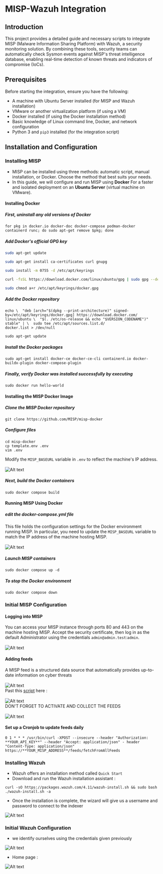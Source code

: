 # MISP-Wazuh Integration

## Introduction
This project provides a detailed guide and necessary scripts to integrate MISP (Malware Information Sharing Platform) with Wazuh, a security monitoring solution. By combining these tools, security teams can automatically check Sysmon events against MISP's threat intelligence database, enabling real-time detection of known threats and indicators of compromise (IoCs).

## Prerequisites
Before starting the integration, ensure you have the following:
- A machine with Ubuntu Server installed (for MISP and Wazuh installation)
- VMware or another virtualization platform (if using a VM)
- Docker installed (if using the Docker installation method)
- Basic knowledge of Linux command line, Docker, and network configuration
- Python 3 and `pip3` installed (for the integration script)

## Installation and Configuration

### Installing MISP
- MISP can be installed using three methods: automatic script, manual installation, or Docker. Choose the method that best suits your needs.
- In this guide, we will configure and run MISP using **Docker** For a faster and isolated deployment on an **Ubuntu Server** (virtual machine on VMware).
#### Installing Docker
##### First, uninstall any old versions of Docker
```
for pkg in docker.io docker-doc docker-compose podman-docker containerd runc; do sudo apt-get remove $pkg; done
```
##### Add Docker's official GPG key
```bash
sudo apt-get update

sudo apt-get install ca-certificates curl gnupg

sudo install -m 0755 -d /etc/apt/keyrings

curl -fsSL https://download.docker.com/linux/ubuntu/gpg | sudo gpg --dearmor -o /etc/apt/keyrings/docker.gpg

sudo chmod a+r /etc/apt/keyrings/docker.gpg
```
##### Add the Docker repository
```
echo \  "deb [arch="$(dpkg --print-architecture)" signed-by=/etc/apt/keyrings/docker.gpg] https://download.docker.com/
linux/ubuntu \  "$(. /etc/os-release && echo "$VERSION_CODENAME")" stable" | \  sudo tee /etc/apt/sources.list.d/
docker.list > /dev/null

sudo apt-get update
```
##### Install the Docker packages
```
sudo apt-get install docker-ce docker-ce-cli containerd.io docker-buildx-plugin docker-compose-plugin
```
##### Finally, verify Docker was installed successfully by executing
```
sudo docker run hello-world
```
#### Installing the MISP Docker Image
##### Clone the MISP Docker repository
```
git clone https://github.com/MISP/misp-docker
```
##### Configure files
```
cd misp-docker
cp template.env .env
vim .env
```
Modify the `MISP_BASEURL` variable in `.env` to reflect the machine's IP address.
<br>
<br>
![Alt text](Images/image1.png)
<br>
##### Next, build the Docker containers
```
sudo docker compose build
```
#### Running MISP Using Docker
##### edit the docker-compose.yml file
This file holds the configuration settings for the Docker environment running MISP. In particular, you need to update the `MISP_BASEURL` variable to match the IP address of the machine hosting MISP.
<br>
<br>
![Alt text](Images/image2.png)
<br>
##### Launch MISP containers
```
sudo docker compose up -d
```
##### To stop the Docker environment
```
sudo docker compose down
```
### Initial MISP Configuration
#### Logging into MISP
You can access your MISP instance through ports 80 and 443 on the machine hosting MISP. Accept the security certificate, then log in as the default Administrator using the credentials `admin@admin.test`:`admin`.
<br>
<br>
![Alt text](Images/image3.png)
<br>
#### Adding feeds
A MISP feed is a structured data source that automatically provides up-to-date information on cyber threats
<br>
<br>
![Alt text](Images/image4.png)
<br>
Past this [script](https://github.com/MISP/MISP/blob/2.4/app/files/feed-metadata/defaults.json) here : 
<br>
<br>
![Alt text](Images/image5.png)
<br>
DON'T FORGET TO ACTIVATE AND COLLECT THE FEEDS
<br>
<br>
![Alt text](Images/image6.png)
<br>
#### Set up a Cronjob to update feeds daily
```
0 1 * * * /usr/bin/curl -XPOST --insecure --header "Authorization: **YOUR_API_KEY**" --header "Accept: application/json" - header "Content-Type: application/json" https://**YOUR_MISP_ADDRESS**/feeds/fetchFromAllFeeds
```
### Installing Wazuh
- Wazuh offers an installation method called `Quick Start`
- Download and run the Wazuh installation assistant :
```
curl -sO https://packages.wazuh.com/4.11/wazuh-install.sh && sudo bash ./wazuh-install.sh -a
```
- Once the installation is complete, the wizard will give us a username and password to connect to the indexer

![Alt text](Images/image7.png)
### Initial Wazuh Configuration
- we identify ourselves using the credentials given previously

![Alt text](Images/image8.png)
- Home page :

![Alt text](Images/image9.png)
























